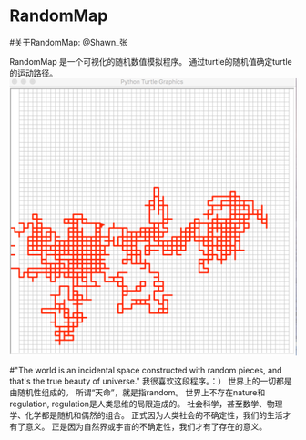 # RandomMap
#关于RandomMap:
@Shawn_张

RandomMap 是一个可视化的随机数值模拟程序。
通过turtle的随机值确定turtle的运动路径。
![image](https://github.com/xiaoranzhang/RandomMap/raw/master/re/rm.png)

#"The world is an incidental space constructed with random pieces, and that's the true beauty of universe."
我很喜欢这段程序。：）
世界上的一切都是由随机性组成的。
所谓“天命”，就是指random。
世界上不存在nature和regulation, regulation是人类思维的局限造成的。
社会科学，甚至数学、物理学、化学都是随机和偶然的组合。
正式因为人类社会的不确定性，我们的生活才有了意义。
正是因为自然界或宇宙的不确定性，我们才有了存在的意义。



